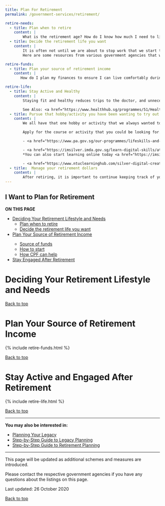 ```yaml
---
title: Plan For Retirement
permalink: /government-services/retirement/

retire-needs:
  - title: Plan when to retire
    content: |
        What is the retirement age? How do I know how much I need to live comfortably during retirement?
  - title: Decide the retirement life you want
    content: |
        It is often not until we are about to stop work that we start thinking about our retirement. 
        Here are some resources from various government agencies that would be useful in your retirement planning.

retire-funds:
  - title: Plan your source of retirement income
    content: | 
       How do I plan my finances to ensure I can live comfortably during retirement? 

retire-life:
  - title: Stay Active and Healthy
    content: | 
        Staying fit and healthy reduces trips to the doctor, and unnecessary medical expenses. Maintain a healthy and active lifestyle with a balance of <a href="https://www.healthhub.sg/live-healthy/1382/rewire-after-you-retire" target="_blank">social activities</a> to keep you occupied. 

        See Also: <a href="https://www.healthhub.sg/programmes/51/Healthy_Ageing" target="_blank">Healthy Ageing Tips</a> and <a href="https://www.healthhub.sg/live-healthy/1382/rewire-after-you-retire" target="_blank">Active Ageing: Rewire after You Retire</a>
  - title: Pursue that hobby/activity you have been wanting to try out
    content: | 
        We all have that one hobby or activity that we always wanted to give it a try or pursue but had no time for.

        Apply for the course or activity that you could be looking for.

        - <a href="https://www.pa.gov.sg/our-programmes/lifeskills-and-lifestyle/senior-academy" target="_blank">PA Senior Academy Courses</a>

        - <a href="https://imsilver.imda.gov.sg/learn-digital-skills/attend-classes/digital-pods/" target="_blank">Learning Digital Skills</a>
        *You can also start learning online today <a href="https://imsilver.imda.gov.sg/seniors-go-digital/3-tiers-of-digital-skills" target="_blank">here</a>*

        - <a href="https://www.ntuclearninghub.com/silver-digital-creators/" target="_blank">Silver Digital Creators</a>
  - title:  Manage your retirement dollars
    content: |
        After retiring, it is important to continue keeping track of your expenses so you do not overspend your retirement funds. Read <a href="https://www.moneysense.gov.sg/articles/2018/10/managing-your-retirement-dollars" target="_blank">more</a> for a detailed guide by MoneySense on how you can manage your retirement dollars.
---
```


## <a name="top"></a>I Want to Plan for Retirement

<div id="toc_container">
<p class="toc_title"><b>ON THIS PAGE</b></p>
<ul class="toc_list">
  <li><a href="#needs">Deciding Your Retirement Lifestyle and Needs</a>
  <ul>
    <li><a href="#age">Plan when to retire</a></li>
    <li><a href="#needs">Decide the retirement life you want</a></li>
  </ul>
</li>
<li><a href="#money">Plan Your Source of Retirement Income</a></li>
  <ul>
    <li><a href="#funds">Source of funds</a></li>
    <li><a href="#tips">How to start</a></li>
    <li><a href="#cpf">How CPF can help</a></li>
  </ul>
<li><a href="#active">Stay Engaged After Retirement</a></li>
</ul>
</div>

# <a name="needs"></a>Deciding Your Retirement Lifestyle and Needs



[Back to top](#top)


# <a name="money"></a>Plan Your Source of Retirement Income

{% include retire-funds.html %}

[Back to top](#top)


# <a name="active"></a>Stay Active and Engaged After Retirement

{% include retire-life.html %}



[Back to top](#top)


---------------------------------------
**You may also be interested in:**

  - [Planning Your Legacy](/government-services/plan-legacy/)
  - [Step-by-Step Guide to Legacy Planning](https://www.mylegacy.gov.sg/end-of-life-planning/)
  - [Step-by-Step Guide to Retirement Planning](https://www.moneysense.gov.sg/articles/2018/10/introduction-to-retirement-planning)

  
---------------------------------------

This page will be updated as additional schemes and measures are introduced.

Please contact the respective government agencies if you have any questions about the listings on this page.  

Last updated: 26 October 2020
 
[Back to top](#top)


